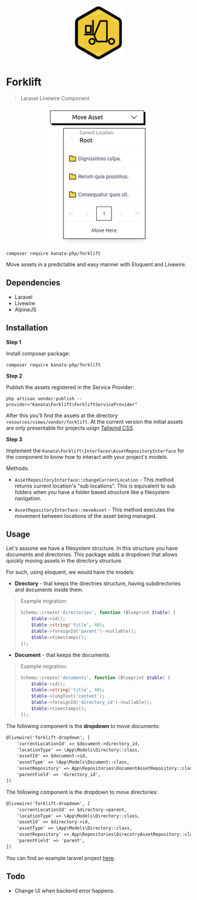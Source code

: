 
<p align="center">
<img src="./docs/forklift.png" style="max-height: 150px;"/>
</p>


# Forklift

> Laravel Livewire Component

<p align="center">
<img src="./docs/screenshot.png" />
</p>

```shell
composer require kanata-php/forklift
```

Move assets in a predictable and easy manner with Eloquent and Livewire.

## Dependencies

- Laravel
- Livewire
- AlpineJS

## Installation

**Step 1**

Install composer package:

```shell
composer require kanata-php/forklift
```

**Step 2**

Publish the assets registered in the Service Provider:

```shell
php artisan vendor:publish --provider="Kanata\Forklift\ForkliftServiceProvider"
```

After this you'll find the assets at the directory `resources/views/vendor/forklift`. At the current version the initial assets are only presentable for projects usign [Tailwind CSS](https://tailwindcss.com/).

**Step 3**

Implement the `Kanata\Forklift\Interfaces\AssetRepositoryInterface` for the component to know how to interact with your project's models.

Methods:

- `AssetRepositoryInterface::changeCurrentLocation` - This method returns current location's "sub locations". This is equivalent to sub folders when you have a folder based structure like a filesystem navigation.

- `AssetRepositoryInterface::moveAsset` - This method executes the movement between locations of the asset being managed.  

## Usage

Let's assume we have a filesystem structure. In this structure you have documents and directories. This package adds a dropdown that allows quickly moving assets in the directory structure.

For such, using eloquent, we would have the models:

- **Directory** - that keeps the directries structure, having subdirectories and documents inside them.
> Example migration:
> ```php
> Schema::create('directories', function (Blueprint $table) {
>     $table->id();
>     $table->string('title', 40);
>     $table->foreignId('parent')->nullable();
>     $table->timestamps();
> });
> ```

- **Document** - that keeps the documents.
> Example migration:
> ```php
> Schema::create('documents', function (Blueprint $table) {
>     $table->id();
>     $table->string('title', 40);
>     $table->longText('content');
>     $table->foreignId('directory_id')->nullable();
>     $table->timestamps();
> });
> ```

The following component is the **dropdown** to move documents:

```html
@livewire('forklift-dropdown', [
    'currentLocationId' => $document->directory_id,
    'locationType' => \App\Models\Directory::class,
    'assetId' => $document->id,
    'assetType' => \App\Models\Document::class,
    'assetRepository' => App\Repositories\DocumentAssetRepository::class,
    'parentField' => 'directory_id',
])
```

The following component is the dropdown to move directories:

```html
@livewire('forklift-dropdown', [
    'currentLocationId' => $directory->parent,
    'locationType' => \App\Models\Directory::class,
    'assetId' => $directory->id,
    'assetType' => \App\Models\Directory::class,
    'assetRepository' => App\Repositories\DirecotryAssetRepository::class,
    'parentField' => 'parent',
])
```

You can find an example laravel project [here](https://github.com/kanata-php/forklift-example).

## Todo

- Change UI when backend error happens.

